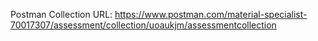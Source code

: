 Postman Collection URL: https://www.postman.com/material-specialist-70017307/assessment/collection/uoaukjm/assessmentcollection
